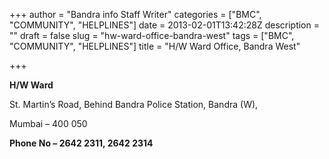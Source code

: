 +++
author = "Bandra info Staff Writer"
categories = ["BMC", "COMMUNITY", "HELPLINES"]
date = 2013-02-01T13:42:28Z
description = ""
draft = false
slug = "hw-ward-office-bandra-west"
tags = ["BMC", "COMMUNITY", "HELPLINES"]
title = "H/W Ward Office, Bandra West"

+++


<p><b>H/W Ward</b></p>
<p>St. Martin’s Road, Behind Bandra Police Station, Bandra (W),</p>
<p>Mumbai – 400 050</p>
<p><b>Phone No &#8211; 2642 2311, 2642 2314</b></p>
<p><b> </b></p>



